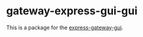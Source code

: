 # gateway-express-gui-gui
This is a package for the [express-gateway-gui](https://github.com/ggcaponetto/express-gateway-gui).
